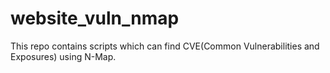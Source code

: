 # website_vuln_nmap
This repo contains scripts which can find CVE(Common Vulnerabilities and Exposures) using N-Map.
